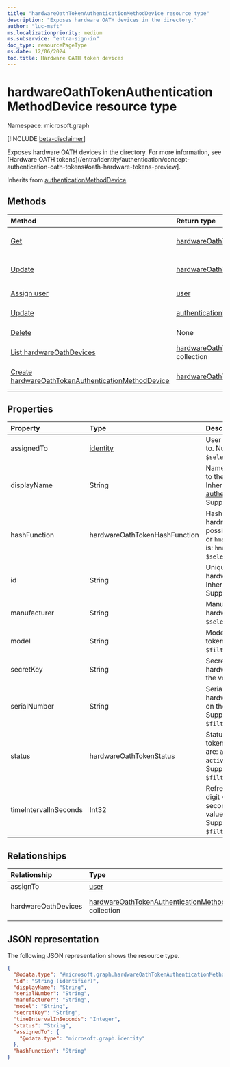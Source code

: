 ```yaml
---
title: "hardwareOathTokenAuthenticationMethodDevice resource type"
description: "Exposes hardware OATH devices in the directory."
author: "luc-msft"
ms.localizationpriority: medium
ms.subservice: "entra-sign-in"
doc_type: resourcePageType
ms.date: 12/06/2024
toc.title: Hardware OATH token devices
---
```


# hardwareOathTokenAuthenticationMethodDevice resource type

Namespace: microsoft.graph

[!INCLUDE [beta-disclaimer](../../includes/beta-disclaimer.md)]

Exposes hardware OATH devices in the directory. For more information, see [Hardware OATH tokens](/entra/identity/authentication/concept-authentication-oath-tokens#oath-hardware-tokens-preview].

Inherits from [authenticationMethodDevice](../resources/authenticationmethoddevice.md).


## Methods
|Method|Return type|Description|
|:---|:---|:---|
|[Get](../api/hardwareoathtokenauthenticationmethoddevice-get.md)|[hardwareOathTokenAuthenticationMethodDevice](../resources/hardwareoathtokenauthenticationmethoddevice.md)|Read the properties and relationships of a [hardwareOathTokenAuthenticationMethodDevice](../resources/hardwareoathtokenauthenticationmethoddevice.md) object.|
|[Update](../api/hardwareoathtokenauthenticationmethoddevice-update.md)|[hardwareOathTokenAuthenticationMethodDevice](../resources/hardwareoathtokenauthenticationmethoddevice.md)|Update the properties of a [hardwareOathTokenAuthenticationMethodDevice](../resources/hardwareoathtokenauthenticationmethoddevice.md) object.|
|[Assign user](../api/hardwareoathtokenauthenticationmethoddevice-put-assignto.md)|[user](../resources/user.md)|Add assignTo by posting to the assignTo collection.|
|[Update](../api/authenticationmethoddevice-update.md)|[authenticationMethodDevice](../resources/authenticationmethoddevice.md)|Update the properties of an [authenticationMethodDevice](../resources/authenticationmethoddevice.md) object.|
|[Delete](../api/directory-delete-authenticationmethoddevices.md)|None|Delete an [authenticationMethodDevice](../resources/authenticationmethoddevice.md) object. Token needs to be unassigned first.|
|[List hardwareOathDevices](../api/authenticationmethoddevice-list-hardwareoathdevices.md)|[hardwareOathTokenAuthenticationMethodDevice](../resources/hardwareoathtokenauthenticationmethoddevice.md) collection|List all hardware OATH tokens in the inventory.|
|[Create hardwareOathTokenAuthenticationMethodDevice](../api/authenticationmethoddevice-post-hardwareoathdevices.md)|[hardwareOathTokenAuthenticationMethodDevice](../resources/hardwareoathtokenauthenticationmethoddevice.md)|Create a new hardwareOathTokenAuthenticationMethodDevice object.|

## Properties
|Property|Type|Description|
|:---|:---|:---|
|assignedTo|[identity](../resources/identity.md)|User the token is assigned to. Nullable. Supports `$select` and `$filter(eq)`.|
|displayName|String|Name that can be provided to the hardware OATH token.  Inherited from [authenticationMethodDevice](../resources/authenticationmethoddevice.md). Supports `$select`.|
|hashFunction|hardwareOathTokenHashFunction|Hash function of the hardrware token. The possible values are: `hmacsha1` or `hmacsha256`. Default value is: `hmacsha1`. Supports `$select` and `$filter(eq)`.|
|id|String|Unique identifier of the hardware OATH token. Inherited from [entity](../resources/entity.md). Supports `$select`.|
|manufacturer|String|Manufacturer name of the hardware token. Supports `$select` and `$filter(eq)`.|
|model|String|Model name of the hardware token. Supports `$select` and `$filter(eq)`.|
|secretKey|String|Secret key of the specific hardware token, provided by the vendor. |
|serialNumber|String|Serial number of the specific hardware token, often found on the back of the device. Supports `$select` and `$filter(eq)`.|
|status|hardwareOathTokenStatus|Status of the hardware OATH token.The possible values are: `available`, `assigned`, `activated`, `failedActivation`. Supports `$select` and `$filter(eq)`.|
|timeIntervalInSeconds|Int32|Refresh interval of the 6-digit verification code, in seconds. The possible values are: 30 or 60. Supports `$select` and `$filter(eq)`.|

## Relationships
|Relationship|Type|Description|
|:---|:---|:---|
|assignTo|[user](../resources/user.md)|Assign the hardware OATH token to a user.|
|hardwareOathDevices|[hardwareOathTokenAuthenticationMethodDevice](../resources/hardwareoathtokenauthenticationmethoddevice.md) collection|Exposes the hardware OATH method on the user object. Inherited from [microsoft.graph.authenticationMethodDevice](../resources/authenticationmethoddevice.md)|

## JSON representation
The following JSON representation shows the resource type.
<!-- {
  "blockType": "resource",
  "keyProperty": "id",
  "@odata.type": "microsoft.graph.hardwareOathTokenAuthenticationMethodDevice",
  "baseType": "microsoft.graph.authenticationMethodDevice",
  "openType": false
}
-->
``` json
{
  "@odata.type": "#microsoft.graph.hardwareOathTokenAuthenticationMethodDevice",
  "id": "String (identifier)",
  "displayName": "String",
  "serialNumber": "String",
  "manufacturer": "String",
  "model": "String",
  "secretKey": "String",
  "timeIntervalInSeconds": "Integer",
  "status": "String",
  "assignedTo": {
    "@odata.type": "microsoft.graph.identity"
  },
  "hashFunction": "String"
}
```
